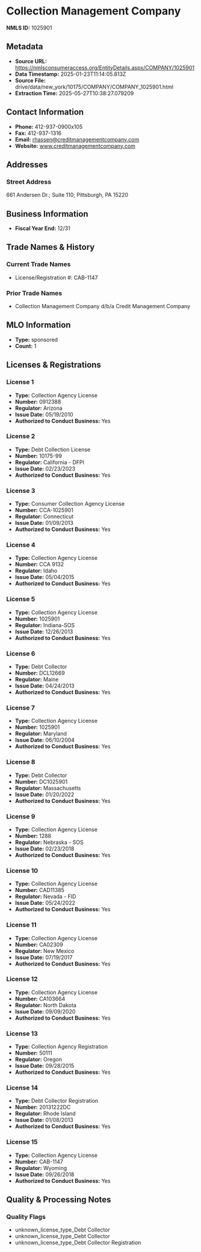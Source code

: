 # Collection Management Company

**NMLS ID:** 1025901

## Metadata
- **Source URL:** https://nmlsconsumeraccess.org/EntityDetails.aspx/COMPANY/1025901
- **Data Timestamp:** 2025-01-23T11:14:05.813Z
- **Source File:** drive/data/new_york/10175/COMPANY/COMPANY_1025901.html
- **Extraction Time:** 2025-05-27T10:38:27.079209

## Contact Information
- **Phone:** 412-937-0900x105
- **Fax:** 412-937-1316
- **Email:** rhassen@creditmanagementcompany.com
- **Website:** www.creditmanagementcompany.com

## Addresses
### Street Address
661 Andersen Dr.; Suite 110; Pittsburgh, PA 15220

## Business Information
- **Fiscal Year End:** 12/31

## Trade Names & History
### Current Trade Names
- License/Registration #: CAB-1147

### Prior Trade Names
- Collection Management Company d/b/a Credit Management Company

## MLO Information
- **Type:** sponsored
- **Count:** 1

## Licenses & Registrations

### License 1
- **Type:** Collection Agency License
- **Number:** 0912388
- **Regulator:** Arizona
- **Issue Date:** 05/19/2010
- **Authorized to Conduct Business:** Yes

### License 2
- **Type:** Debt Collection License
- **Number:** 10175-99
- **Regulator:** California - DFPI
- **Issue Date:** 02/23/2023
- **Authorized to Conduct Business:** Yes

### License 3
- **Type:** Consumer Collection Agency License
- **Number:** CCA-1025901
- **Regulator:** Connecticut
- **Issue Date:** 01/09/2013
- **Authorized to Conduct Business:** Yes

### License 4
- **Type:** Collection Agency License
- **Number:** CCA 9132
- **Regulator:** Idaho
- **Issue Date:** 05/04/2015
- **Authorized to Conduct Business:** Yes

### License 5
- **Type:** Collection Agency License
- **Number:** 1025901
- **Regulator:** Indiana-SOS
- **Issue Date:** 12/26/2013
- **Authorized to Conduct Business:** Yes

### License 6
- **Type:** Debt Collector
- **Number:** DCL12669
- **Regulator:** Maine
- **Issue Date:** 04/24/2013
- **Authorized to Conduct Business:** Yes

### License 7
- **Type:** Collection Agency License
- **Number:** 1025901
- **Regulator:** Maryland
- **Issue Date:** 06/10/2004
- **Authorized to Conduct Business:** Yes

### License 8
- **Type:** Debt Collector
- **Number:** DC1025901
- **Regulator:** Massachusetts
- **Issue Date:** 01/20/2022
- **Authorized to Conduct Business:** Yes

### License 9
- **Type:** Collection Agency License
- **Number:** 1288
- **Regulator:** Nebraska - SOS
- **Issue Date:** 02/23/2018
- **Authorized to Conduct Business:** Yes

### License 10
- **Type:** Collection Agency License
- **Number:** CAD11385
- **Regulator:** Nevada - FID
- **Issue Date:** 05/24/2022
- **Authorized to Conduct Business:** Yes

### License 11
- **Type:** Collection Agency License
- **Number:** CA02309
- **Regulator:** New Mexico
- **Issue Date:** 07/19/2017
- **Authorized to Conduct Business:** Yes

### License 12
- **Type:** Collection Agency License
- **Number:** CA103664
- **Regulator:** North Dakota
- **Issue Date:** 09/09/2020
- **Authorized to Conduct Business:** Yes

### License 13
- **Type:** Collection Agency Registration
- **Number:** 50111
- **Regulator:** Oregon
- **Issue Date:** 09/28/2015
- **Authorized to Conduct Business:** Yes

### License 14
- **Type:** Debt Collector Registration
- **Number:** 20131222DC
- **Regulator:** Rhode Island
- **Issue Date:** 01/08/2013
- **Authorized to Conduct Business:** Yes

### License 15
- **Type:** Collection Agency License
- **Number:** CAB-1147
- **Regulator:** Wyoming
- **Issue Date:** 09/26/2018
- **Authorized to Conduct Business:** Yes

## Quality & Processing Notes
### Quality Flags
- unknown_license_type_Debt Collector
- unknown_license_type_Debt Collector
- unknown_license_type_Debt Collector Registration
